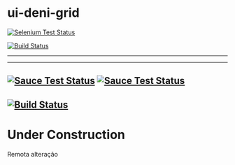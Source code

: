 # ui-deni-grid

[![Selenium Test Status](https://saucelabs.com/browser-matrix/ui-deni-grid.svg)](https://saucelabs.com/u/ui-deni-grid)

[![Build Status](https://travis-ci.org/angular-ui/ui-grid.svg?branch=master)](https://travis-ci.org/angular-ui/ui-grid)


--------------------

---------------------

[![Sauce Test Status](https://saucelabs.com/buildstatus/ui-deni-grid)](https://saucelabs.com/u/ui-deni-grid)
[![Sauce Test Status](https://saucelabs.com/browser-matrix/ui-deni-grid.svg)](https://saucelabs.com/u/ui-deni-grid)
---------
[![Build Status](https://travis-ci.org/denimar/ui-deni-grid.svg?branch=master)](https://travis-ci.org/denimar/ui-deni-grid)
---------
# Under Construction

Remota alteração
